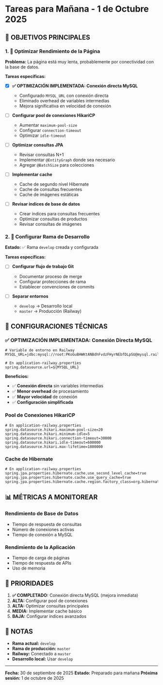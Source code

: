 # Tareas para Mañana - 1 de Octubre 2025

## 🎯 **OBJETIVOS PRINCIPALES**

### 1. 🚀 **Optimizar Rendimiento de la Página**
**Problema:** La página está muy lenta, probablemente por conectividad con la base de datos.

**Tareas específicas:**
- [x] **✅ OPTIMIZACIÓN IMPLEMENTADA: Conexión directa MySQL**
  - Configurado `MYSQL_URL` con conexión directa
  - Eliminado overhead de variables intermedias
  - Mejora significativa en velocidad de conexión
- [ ] **Configurar pool de conexiones HikariCP**
  - Aumentar `maximum-pool-size`
  - Configurar `connection-timeout`
  - Optimizar `idle-timeout`

- [ ] **Optimizar consultas JPA**
  - Revisar consultas N+1
  - Implementar `@EntityGraph` donde sea necesario
  - Agregar `@BatchSize` para colecciones

- [ ] **Implementar cache**
  - Cache de segundo nivel Hibernate
  - Cache de consultas frecuentes
  - Cache de imágenes estáticas

- [ ] **Revisar índices de base de datos**
  - Crear índices para consultas frecuentes
  - Optimizar consultas de productos
  - Revisar consultas de imágenes

### 2. 🌿 **Configurar Rama de Desarrollo**
**Estado:** ✅ Rama `develop` creada y configurada

**Tareas específicas:**
- [ ] **Configurar flujo de trabajo Git**
  - Documentar proceso de merge
  - Configurar protecciones de rama
  - Establecer convenciones de commits

- [ ] **Separar entornos**
  - `develop` → Desarrollo local
  - `master` → Producción (Railway)

## 🔧 **CONFIGURACIONES TÉCNICAS**

### **✅ OPTIMIZACIÓN IMPLEMENTADA: Conexión Directa MySQL**
```properties
# Variable de entorno en Railway
MYSQL_URL=jdbc:mysql://root:PKoGuBHWKtANBdhFvdzFHyrNEbfDLpSU@mysql.railway.internal:3306/railway

# En application-railway.properties
spring.datasource.url=${MYSQL_URL}
```

**Beneficios:**
- ✅ **Conexión directa** sin variables intermedias
- ✅ **Menor overhead** de procesamiento
- ✅ **Mayor velocidad** de conexión
- ✅ **Configuración simplificada**

### **Pool de Conexiones HikariCP**
```properties
# En application-railway.properties
spring.datasource.hikari.maximum-pool-size=20
spring.datasource.hikari.minimum-idle=5
spring.datasource.hikari.connection-timeout=30000
spring.datasource.hikari.idle-timeout=600000
spring.datasource.hikari.max-lifetime=1800000
```

### **Cache de Hibernate**
```properties
# En application-railway.properties
spring.jpa.properties.hibernate.cache.use_second_level_cache=true
spring.jpa.properties.hibernate.cache.use_query_cache=true
spring.jpa.properties.hibernate.cache.region.factory_class=org.hibernate.cache.jcache.JCacheRegionFactory
```

## 📊 **MÉTRICAS A MONITOREAR**

### **Rendimiento de Base de Datos**
- Tiempo de respuesta de consultas
- Número de conexiones activas
- Tiempo de conexión a MySQL

### **Rendimiento de la Aplicación**
- Tiempo de carga de páginas
- Tiempo de respuesta de APIs
- Uso de memoria

## 🚀 **PRIORIDADES**

1. **✅ COMPLETADO:** Conexión directa MySQL (mejora inmediata)
2. **ALTA:** Configurar pool de conexiones
3. **ALTA:** Optimizar consultas principales
4. **MEDIA:** Implementar cache básico
5. **BAJA:** Configurar índices avanzados

## 📝 **NOTAS**

- **Rama actual:** `develop`
- **Rama de producción:** `master`
- **Railway:** Conectado a `master`
- **Desarrollo local:** Usar `develop`

---

**Fecha:** 30 de septiembre de 2025
**Estado:** Preparado para mañana
**Próxima sesión:** 1 de octubre de 2025
